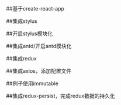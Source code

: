 ##基于create-react-app

##集成stylus

##开启stylus模块化

##集成antd/开启antd模块化

##集成redux

##集成axios，添加配置文件

##例子使用immutable

##集成redux-persist，完成redux数据的持久化